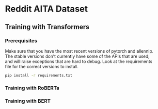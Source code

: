 # Reddit AITA Dataset


## Training with Transformers

### Prerequisites

Make sure that you have the most recent versions of pytorch and
allennlp.
The stable versions don't currently have some of the APIs that are used,
and will raise exceptions that are hard to debug.
Look at the requirements file for the correct versions to install.

```bash
pip install -r requirements.txt
```

### Training with RoBERTa

### Training with BERT
